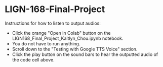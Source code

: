 # LIGN-168-Final-Project

Instructions for how to listen to output audios:
* Click the orange "Open in Colab" button on the LIGN168_Final_Project_Kaitlyn_Chou.ipynb notebook.
* You do not have to run anything.
* Scroll down to the "Testing with Google TTS Voice" section.
* Click the play button on the sound bars to hear the outputted audio of the code cell above.
